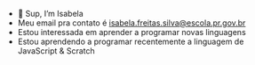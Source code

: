 - 👋 Sup, I’m Isabela 
- Meu email pra contato é isabela.freitas.silva@escola.pr.gov.br
- Estou interessada em aprender a programar novas linguagens 
- Estou aprendendo a programar recentemente a linguagem de JavaScript & Scratch


